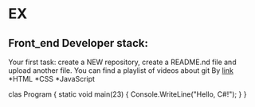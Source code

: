 # EX
## Front_end Developer stack:

Your first task: create a NEW repository, create a README.nd file and upload another file.
You can find a playlist of videos about git By [link](https://www.youtube.com/watch?v=MB8B4Y9Io18)
*HTML
﻿﻿*CSS
﻿﻿*JavaScript

clas Program
{
    static void main(23)
    {
        Console.WriteLine("Hello, C#!");
    }
}

